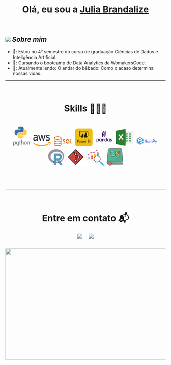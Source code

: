 <h1 align="center">Olá, eu sou a <a href="https://www.linkedin.com/in/julia-brandalize/">Julia Brandalize<a></h1>
<Br>

## <img src="https://media.giphy.com/media/ObNTw8Uzwy6KQ/giphy.gif" width="30px">&nbsp;***Sobre mim***

* 🏫: Estou no 4° semestre do curso de graduação Ciências de Dados e Inteligência Artificial.
* 🔭: Cursando o bootcamp de Data Analytics da WomakersCode.
* 📖: Atualmente lendo: O andar do bêbado: Como o acaso determina nossas vidas.

<hr>
<Br>
<h1 align="center">Skills 👩🏻‍💻</h1>
<h1 align="center">
  <img src="./assets2/python.png" width="55"/>
  <img src="./assets2/aws.png" width="58"/>
  <img src="./assets2/sql.png" width="63"/>
  <img src="./assets2/powerbi.png" width="55"/>
  <img src="./assets2/pandas.png" width="60"/>
  <img src="./assets2/excel.png" width="55"/>
  <img src="./assets2/numpy.png" width="72"/>
  <img src="./assets2/r.png" width="55"/>
  <img src="./assets2/git.png" width="55"/>
  <img src="./assets2/analise-de-dados.png" width="55"/>
  <img src="./assets2/ingles.png" width="55"/>
</h1>

<Br>
<Br>
<hr>
<Br>
<h1 align="center">Entre em contato 📬</h1>
<p align="center">
<a href="https://www.linkedin.com/in/julia-brandalize/" target="blank"><img align="center" src="https://img.shields.io/badge/Linkedin-0077B5?style=for-the-badge&logo=linkedin&logoColor=white" /></a> &nbsp;&nbsp;&nbsp;  <a href="mailto:juliabrandalize9@gmail.com" target="blank"><img align="center" src="https://img.shields.io/badge/Gmail-D14836?style=for-the-badge&logo=gmail&logoColor=white" /></a> 
</p>

<Br>

<img src="https://media.giphy.com/media/v1.Y2lkPTc5MGI3NjExNGV3dG03czRqemN2a3RxZ3pjYmc0bjQ1MmJ1eXM2Z3Jtd2w0cnl3ciZlcD12MV9pbnRlcm5hbF9naWZfYnlfaWQmY3Q9Zw/FcqKy4Kj7XOK0hCW4g/giphy.gif" width="1200px" height="350px">
